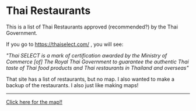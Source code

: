 # Thai Restaurants

This is a list of Thai Restaurants approved (recommended?) by the Thai Government.

If you go to https://thaiselect.com/ , you will see:

*"Thai SELECT is a mark of certification awarded by the Ministry of Commerce [of] The Royal Thai Government to guarantee the authentic Thai taste of Thai food products and Thai restaurants in Thailand and overseas"*

That site has a list of restaurants, but no map. I also wanted to make a backup of the restaurants. I also just like making maps!

---

[Click here for the map!!](https://thai.greg.technology/)
